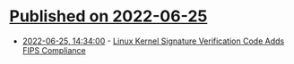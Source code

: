 # [Published on 2022-06-25](index.md)

* [2022-06-25, 14:34:00](https://linux.slashdot.org/story/22/06/25/0118254/linux-kernel-signature-verification-code-adds-fips-compliance?utm_source=rss1.0mainlinkanon&utm_medium=feed) - [Linux Kernel Signature Verification Code Adds FIPS Compliance](https://linux.slashdot.org/story/22/06/25/0118254/linux-kernel-signature-verification-code-adds-fips-compliance?utm_source=rss1.0mainlinkanon&utm_medium=feed)
